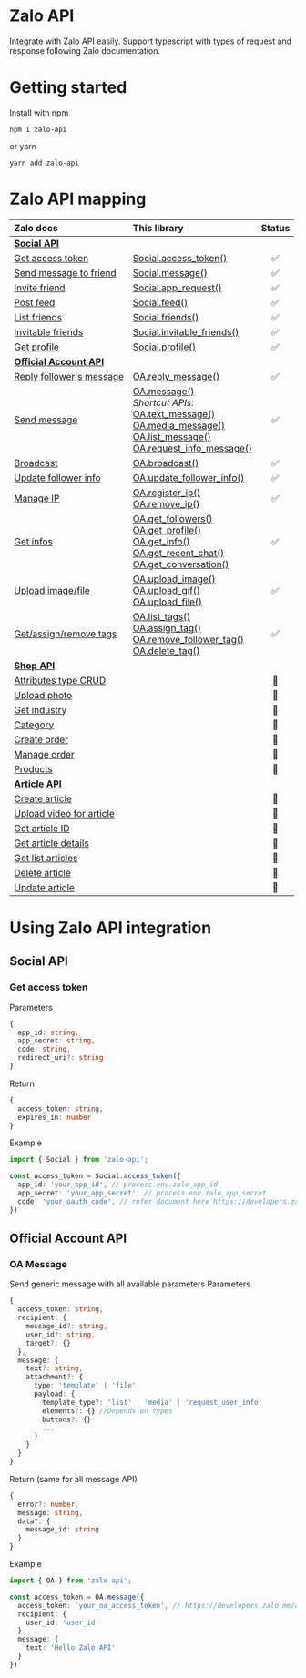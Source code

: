 # Zalo API
Integrate with Zalo API easily. Support typescript with types of request and response following Zalo documentation.

# Getting started
Install with npm
```
npm i zalo-api
```
or yarn
```
yarn add zalo-api
```

# Zalo API mapping
| Zalo docs | This library | Status |
|:-|:-|:-:|
| [**Social API**](https://developers.zalo.me/docs/api/social-api-4) |
| [Get access token](https://developers.zalo.me/docs/api/social-api/tham-khao/user-access-token-post-4316) | [Social.access_token()](#get-access-token) | :white_check_mark: |
| [Send message to friend](https://developers.zalo.me/docs/api/social-api/tai-lieu/gui-tin-nhan-toi-ban-be-post-1183) | [Social.message()](#send-message) | :white_check_mark: |
| [Invite friend](https://developers.zalo.me/docs/api/social-api/tai-lieu/moi-su-dung-ung-dung-post-41) | [Social.app_request()](#invite-friend) | :white_check_mark: |
 [Post feed](https://developers.zalo.me/docs/api/social-api/tai-lieu/dang-bai-viet-post-39) | [Social.feed()](#post-feed) | :white_check_mark: |
| [List friends](https://developers.zalo.me/docs/api/social-api/tai-lieu/danh-sach-ban-be-post-34) | [Social.friends()](#get-friends) | :white_check_mark: |
| [Invitable friends](https://developers.zalo.me/docs/api/social-api/tai-lieu/danh-sach-ban-be-post-34) | [Social.invitable_friends()](#invitable-friends) | :white_check_mark: |
| [Get profile](https://developers.zalo.me/docs/api/social-api/tai-lieu/thong-tin-nguoi-dung-post-28) | [Social.profile()](#get-profile) | :white_check_mark: |
| [**Official Account API**](https://developers.zalo.me/docs/api/official-account-api-147) |
| [Reply follower's message](https://developers.zalo.me/docs/api/official-account-api/api/gui-tin-phan-hoi-nguoi-dung-post-4877) | [OA.reply_message()](#oa-reply-message) | :white_check_mark: |
| [Send message](https://developers.zalo.me/docs/api/official-account-api/api/gui-tin-nhan-post-2343) | [OA.message()](#oa-message) <br/> *Shortcut APIs:* <br/> [OA.text_message()](#oa-text-message) <br/> [OA.media_message()](#oa-media-message) <br/> [OA.list_message()](#oa-textlist-message) <br/> [OA.request_info_message()](#oa-request-user-info-message) | :white_check_mark: |
| [Broadcast](https://developers.zalo.me/docs/api/official-account-api/api/broadcast-bai-viet-post-4005) | [OA.broadcast()](#broadcast) | :white_check_mark: |
| [Update follower info](https://developers.zalo.me/docs/api/official-account-api/api/cap-nhat-thong-tin-nguoi-quan-tam-post-3278) | [OA.update_follower_info()](#update-follower-info) | :white_check_mark: |
| [Manage IP](https://developers.zalo.me/docs/api/official-account-api/api/dang-ky-su-dung-ip-post-2589) | [OA.register_ip()](#register-ip)<br/>[OA.remove_ip()](#remove-ip) | :white_check_mark: |
| [Get infos](https://developers.zalo.me/docs/api/official-account-api/api/lay-thong-tin-post-2570) | [OA.get_followers()](#get-followers)<br/>[OA.get_profile()](#get-profile)<br/>[OA.get_info()](#get-oa-info)<br>[OA.get_recent_chat()](#get-recent-chat)<br>[OA.get_conversation()](#get-conversation) | :white_check_mark: |
| [Upload image/file](https://developers.zalo.me/docs/api/official-account-api/api/upload-post-2568) | [OA.upload_image()](#upload-image)<br/>[OA.upload_gif()](#upload-gif)<br/>[OA.upload_file()](#upload-file) | :white_check_mark: |
| [Get/assign/remove tags](https://developers.zalo.me/docs/api/official-account-api/api/nhan-post-2564) | [OA.list_tags()](#list-tags)<br/>[OA.assign_tag()](#assign-tag)<br/>[OA.remove_follower_tag()](#remove_follower_tag)<br/>[OA.delete_tag()](#delete_tag) | :white_check_mark: |
| [**Shop API**](https://developers.zalo.me/docs/api/shop-api-124)|
| [Attributes type CRUD](https://developers.zalo.me/docs/api/shop-api/api/thuoc-tinh-post-2993) |  | :white_square_button: |
| [Upload photo](https://developers.zalo.me/docs/api/shop-api/api/tai-anh-len-post-2951) |  | :white_square_button: |
| [Get industry](https://developers.zalo.me/docs/api/shop-api/api/lay-industry-id-post-2944) |  | :white_square_button: |
| [Category](https://developers.zalo.me/docs/api/shop-api/api/danh-muc-post-2642) |  | :white_square_button: |
| [Create order](https://developers.zalo.me/docs/api/shop-api/api/tao-don-hang-post-2588) |  | :white_square_button: |
| [Manage order](https://developers.zalo.me/docs/api/shop-api/api/don-hang-post-2552) |  | :white_square_button: |
| [Products](https://developers.zalo.me/docs/api/shop-api/api/san-pham-post-2421) |  | :white_square_button: |
| [**Article API**](https://developers.zalo.me/docs/api/article-api-151)|
| [Create article](https://developers.zalo.me/docs/api/article-api/api/tao-bai-viet-post-2756) |  | :white_square_button: |
| [Upload video for article](https://developers.zalo.me/docs/api/article-api/api/tai-len-video-cho-article-post-3007) |  | :white_square_button: |
| [Get article ID](https://developers.zalo.me/docs/api/article-api/api/lay-id-bai-viet-post-2977) |  | :white_square_button: |
| [Get article details](https://developers.zalo.me/docs/api/article-api/api/lay-chi-tiet-cua-bai-viet-post-2936) |  | :white_square_button: |
| [Get list articles](https://developers.zalo.me/docs/api/article-api/api/lay-danh-sach-bai-viet-post-2930) |  | :white_square_button: |
| [Delete article](https://developers.zalo.me/docs/api/article-api/api/xoa-bai-viet-post-2927) |  | :white_square_button: |
| [Update article](https://developers.zalo.me/docs/api/article-api/api/cap-nhat-bai-viet-post-2925) |  | :white_square_button: |


# Using Zalo API integration
## Social API
### Get access token
Parameters
```typescript
{
  app_id: string,
  app_secret: string,
  code: string,
  redirect_uri?: string
}
```
Return
```typescript
{
  access_token: string,
  expires_in: number
}
```

Example
```typescript
import { Social } from 'zalo-api';

const access_token = Social.access_token({
  app_id: 'your_app_id', // process.env.zalo_app_id
  app_secret: 'your_app_secret', // process.env.zalo_app_secret
  code: 'your_oauth_code', // refer document here https://developers.zalo.me/docs/api/social-api/tham-khao/user-access-token-post-4316
})
```


## Official Account API

### OA Message
Send generic message with all available parameters
Parameters
```typescript
{
  access_token: string,
  recipient: {
    message_id?: string,
    user_id?: string,
    target?: {}
  },
  message: {
    text?: string,
    attachment?: {
      type: 'template' | 'file',
      payload: {
        template_type?: 'list' | 'media' | 'request_user_info'
        elements?: {} //Depends on types
        buttons?: {}
        ...
      } 
    }
  }
}
```
Return (same for all message API)
```typescript
{
  error?: number,
  message: string,
  data?: {
    message_id: string
  }
}
```

Example
```typescript
import { OA } from 'zalo-api';

const access_token = OA.message({
  access_token: 'your_oa_access_token', // https://developers.zalo.me/docs/api/official-account-api/phu-luc/official-account-access-token-post-4307
  recipient: {
    user_id: 'user_id'
  }
  message: {
    text: 'Hello Zalo API'
  }
})
```
